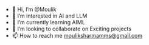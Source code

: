 - 👋 Hi, I’m @Moulik
- 👀 I’m interested in AI and LLM
- 🌱 I’m currently learning AIML 
- 💞️ I’m looking to collaborate on Exciting projects 
- 📫 How to reach me mouliksharmamms@gmail.com


<!---
MOulikSharma7/MOulikSharma7 is a ✨ special ✨ repository because its `README.md` (this file) appears on your GitHub profile.
You can click the Preview link to take a look at your changes.
--->
